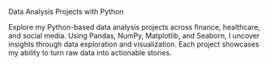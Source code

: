 
Data Analysis Projects with Python

Explore my Python-based data analysis projects across finance, healthcare, and social media. Using Pandas, NumPy, Matplotlib, and Seaborn, I uncover insights through data exploration and visualization. Each project showcases my ability to turn raw data into actionable stories.




